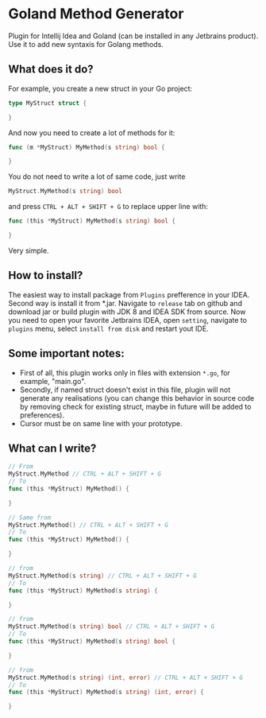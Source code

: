 Goland Method Generator
=======================

Plugin for Intellij Idea and Goland (can be installed in any Jetbrains product). Use it to add new syntaxis for Golang methods.

What does it do?
----------------

For example, you create a new struct in your Go project:
```go
type MyStruct struct {

}
```
And now you need to create a lot of methods for it:
```go
func (m *MyStruct) MyMethod(s string) bool {

}
```
You do not need to write a lot of same code, just write
```go
MyStruct.MyMethod(s string) bool
```
and press `CTRL + ALT + SHIFT + G` to replace upper line with:
```go
func (this *MyStruct) MyMethod(s string) bool {

}
```
Very simple.

How to install?
---------------

The easiest way to install package from `Plugins` prefference in your IDEA.  
Second way is install it from *.jar. Navigate to `release` tab on github and download jar or build plugin with JDK 8 and IDEA SDK from source. Now you need to open your favorite Jetbrains IDEA, open `setting`, navigate to `plugins` menu, select `install from disk` and restart yout IDE.

Some important notes:
---------------------
* First of all, this plugin works only in files with extension `*.go`, for example, "main.go".  
* Secondly, if named struct doesn't exist in this file, plugin will not generate any realisations (you can change this behavior in source code by removing check for existing struct, maybe in future will be added to preferences).  
* Cursor must be on same line with your prototype.

What can I write?
-----------------
```go
// From
MyStruct.MyMethod // CTRL + ALT + SHIFT + G
// To
func (this *MyStruct) MyMethod() {

}

// Same from
MyStruct.MyMethod() // CTRL + ALT + SHIFT + G
// To
func (this *MyStruct) MyMethod() {

}

// from
MyStruct.MyMethod(s string) // CTRL + ALT + SHIFT + G
// To
func (this *MyStruct) MyMethod(s string) {

}

// from
MyStruct.MyMethod(s string) bool // CTRL + ALT + SHIFT + G
// To
func (this *MyStruct) MyMethod(s string) bool {

}

// from
MyStruct.MyMethod(s string) (int, error) // CTRL + ALT + SHIFT + G
// To
func (this *MyStruct) MyMethod(s string) (int, error) {

}
```